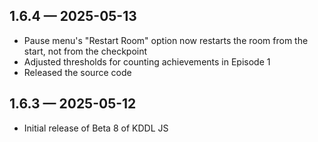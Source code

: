 ## 1.6.4 — 2025-05-13
 - Pause menu's "Restart Room" option now restarts the room from the start, not from the checkpoint
 - Adjusted thresholds for counting achievements in Episode 1
 - Released the source code

## 1.6.3 — 2025-05-12
 - Initial release of Beta 8 of KDDL JS
